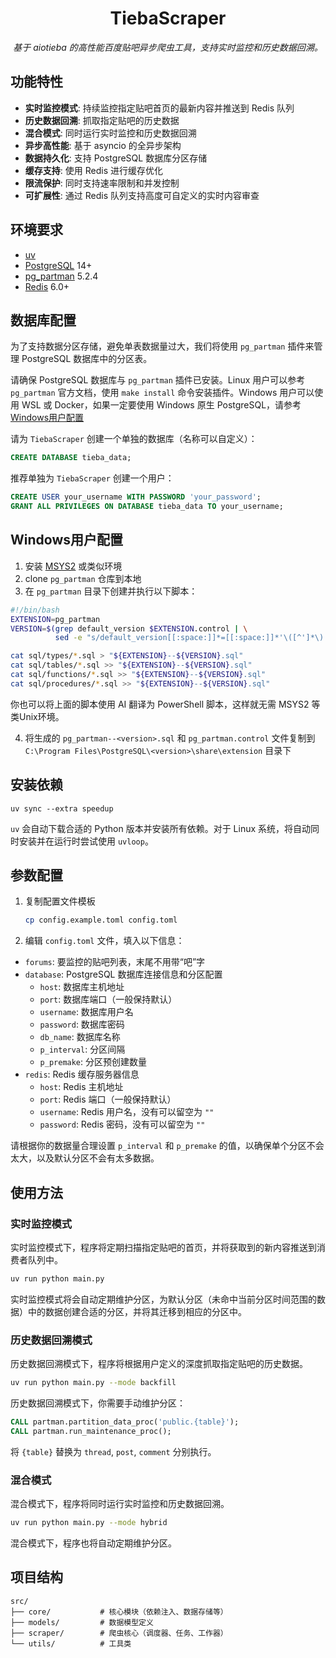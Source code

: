 <div align="center">

# TiebaScraper

_基于 aiotieba 的高性能百度贴吧异步爬虫工具，支持实时监控和历史数据回溯。_

</div>

## 功能特性

- **实时监控模式**: 持续监控指定贴吧首页的最新内容并推送到 Redis 队列
- **历史数据回溯**: 抓取指定贴吧的历史数据
- **混合模式**: 同时运行实时监控和历史数据回溯
- **异步高性能**: 基于 asyncio 的全异步架构
- **数据持久化**: 支持 PostgreSQL 数据库分区存储
- **缓存支持**: 使用 Redis 进行缓存优化
- **限流保护**: 同时支持速率限制和并发控制
- **可扩展性**: 通过 Redis 队列支持高度可自定义的实时内容审查

## 环境要求

- [uv](https://docs.astral.sh/uv/)
- [PostgreSQL](https://www.postgresql.org/) 14+
- [pg_partman](https://github.com/pgpartman/pg_partman) 5.2.4
- [Redis](https://redis.io/) 6.0+

## 数据库配置

为了支持数据分区存储，避免单表数据量过大，我们将使用 `pg_partman` 插件来管理 PostgreSQL 数据库中的分区表。

请确保 PostgreSQL 数据库与 `pg_partman` 插件已安装。Linux 用户可以参考 `pg_partman` 官方文档，使用 `make install` 命令安装插件。Windows 用户可以使用 WSL 或 Docker，如果一定要使用 Windows 原生 PostgreSQL，请参考[Windows用户配置](#windows用户配置)

请为 `TiebaScraper` 创建一个单独的数据库（名称可以自定义）：

```sql
CREATE DATABASE tieba_data;
```

推荐单独为 `TiebaScraper` 创建一个用户：

```sql
CREATE USER your_username WITH PASSWORD 'your_password';
GRANT ALL PRIVILEGES ON DATABASE tieba_data TO your_username;
```

## Windows用户配置

1. 安装 [MSYS2](https://www.msys2.org/) 或类似环境
2. clone `pg_partman` 仓库到本地
3. 在 `pg_partman` 目录下创建并执行以下脚本：

```bash
#!/bin/bash
EXTENSION=pg_partman
VERSION=$(grep default_version $EXTENSION.control | \
          sed -e "s/default_version[[:space:]]*=[[:space:]]*'\([^']*\)'/\1/")

cat sql/types/*.sql > "${EXTENSION}--${VERSION}.sql"
cat sql/tables/*.sql >> "${EXTENSION}--${VERSION}.sql"
cat sql/functions/*.sql >> "${EXTENSION}--${VERSION}.sql"
cat sql/procedures/*.sql >> "${EXTENSION}--${VERSION}.sql"
```

你也可以将上面的脚本使用 AI 翻译为 PowerShell 脚本，这样就无需 MSYS2 等类Unix环境。

4. 将生成的 `pg_partman--<version>.sql` 和 `pg_partman.control` 文件复制到 `C:\Program Files\PostgreSQL\<version>\share\extension` 目录下

## 安装依赖

```shell
uv sync --extra speedup
```

`uv` 会自动下载合适的 Python 版本并安装所有依赖。对于 Linux 系统，将自动同时安装并在运行时尝试使用 `uvloop`。

## 参数配置

1. 复制配置文件模板

    ```bash
    cp config.example.toml config.toml
    ```

2. 编辑 `config.toml` 文件，填入以下信息：

- `forums`: 要监控的贴吧列表，末尾不用带“吧”字
- `database`: PostgreSQL 数据库连接信息和分区配置
  - `host`: 数据库主机地址
  - `port`: 数据库端口（一般保持默认）
  - `username`: 数据库用户名
  - `password`: 数据库密码
  - `db_name`: 数据库名称
  - `p_interval`: 分区间隔
  - `p_premake`: 分区预创建数量
- `redis`: Redis 缓存服务器信息
  - `host`: Redis 主机地址
  - `port`: Redis 端口（一般保持默认）
  - `username`: Redis 用户名，没有可以留空为 `""`
  - `password`: Redis 密码，没有可以留空为 `""`

请根据你的数据量合理设置 `p_interval` 和 `p_premake` 的值，以确保单个分区不会太大，以及默认分区不会有太多数据。

## 使用方法

### 实时监控模式

实时监控模式下，程序将定期扫描指定贴吧的首页，并将获取到的新内容推送到消费者队列中。

```bash
uv run python main.py
```

实时监控模式将会自动定期维护分区，为默认分区（未命中当前分区时间范围的数据）中的数据创建合适的分区，并将其迁移到相应的分区中。

### 历史数据回溯模式

历史数据回溯模式下，程序将根据用户定义的深度抓取指定贴吧的历史数据。

```bash
uv run python main.py --mode backfill
```

历史数据回溯模式下，你需要手动维护分区：

```sql
CALL partman.partition_data_proc('public.{table}');
CALL partman.run_maintenance_proc();
```

将 `{table}` 替换为 `thread`, `post`, `comment` 分别执行。

### 混合模式

混合模式下，程序将同时运行实时监控和历史数据回溯。

```bash
uv run python main.py --mode hybrid
```

混合模式下，程序也将自动定期维护分区。

## 项目结构

```text
src/
├── core/           # 核心模块（依赖注入、数据存储等）
├── models/         # 数据模型定义
├── scraper/        # 爬虫核心（调度器、任务、工作器）
└── utils/          # 工具类
```
